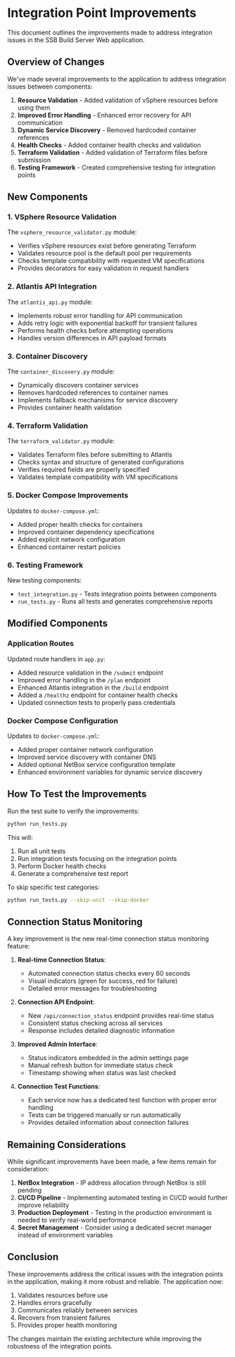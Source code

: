 
# Integration Point Improvements

This document outlines the improvements made to address integration issues in the SSB Build Server Web application.

## Overview of Changes

We've made several improvements to the application to address integration issues between components:

1. **Resource Validation** - Added validation of vSphere resources before using them
2. **Improved Error Handling** - Enhanced error recovery for API communication
3. **Dynamic Service Discovery** - Removed hardcoded container references
4. **Health Checks** - Added container health checks and validation
5. **Terraform Validation** - Added validation of Terraform files before submission
6. **Testing Framework** - Created comprehensive testing for integration points

## New Components

### 1. VSphere Resource Validation

The `vsphere_resource_validator.py` module:
- Verifies vSphere resources exist before generating Terraform
- Validates resource pool is the default pool per requirements
- Checks template compatibility with requested VM specifications
- Provides decorators for easy validation in request handlers

### 2. Atlantis API Integration

The `atlantis_api.py` module:
- Implements robust error handling for API communication
- Adds retry logic with exponential backoff for transient failures
- Performs health checks before attempting operations
- Handles version differences in API payload formats

### 3. Container Discovery

The `container_discovery.py` module:
- Dynamically discovers container services
- Removes hardcoded references to container names
- Implements fallback mechanisms for service discovery
- Provides container health validation

### 4. Terraform Validation

The `terraform_validator.py` module:
- Validates Terraform files before submitting to Atlantis
- Checks syntax and structure of generated configurations
- Verifies required fields are properly specified
- Validates template compatibility with VM specifications

### 5. Docker Compose Improvements

Updates to `docker-compose.yml`:
- Added proper health checks for containers
- Improved container dependency specifications
- Added explicit network configuration
- Enhanced container restart policies

### 6. Testing Framework

New testing components:
- `test_integration.py` - Tests integration points between components
- `run_tests.py` - Runs all tests and generates comprehensive reports

## Modified Components

### Application Routes

Updated route handlers in `app.py`:
- Added resource validation in the `/submit` endpoint
- Improved error handling in the `/plan` endpoint
- Enhanced Atlantis integration in the `/build` endpoint
- Added a `/healthz` endpoint for container health checks
- Updated connection tests to properly pass credentials

### Docker Compose Configuration

Updates to `docker-compose.yml`:
- Added proper container network configuration
- Improved service discovery with container DNS
- Added optional NetBox service configuration template
- Enhanced environment variables for dynamic service discovery

## How To Test the Improvements

Run the test suite to verify the improvements:

```bash
python run_tests.py
```

This will:
1. Run all unit tests
2. Run integration tests focusing on the integration points
3. Perform Docker health checks
4. Generate a comprehensive test report

To skip specific test categories:
```bash
python run_tests.py --skip-unit --skip-docker
```

## Connection Status Monitoring

A key improvement is the new real-time connection status monitoring feature:

1. **Real-time Connection Status**:
   - Automated connection status checks every 60 seconds
   - Visual indicators (green for success, red for failure)
   - Detailed error messages for troubleshooting

2. **Connection API Endpoint**:
   - New `/api/connection_status` endpoint provides real-time status
   - Consistent status checking across all services
   - Response includes detailed diagnostic information

3. **Improved Admin Interface**:
   - Status indicators embedded in the admin settings page
   - Manual refresh button for immediate status check
   - Timestamp showing when status was last checked

4. **Connection Test Functions**:
   - Each service now has a dedicated test function with proper error handling
   - Tests can be triggered manually or run automatically
   - Provides detailed information about connection failures

## Remaining Considerations

While significant improvements have been made, a few items remain for consideration:

1. **NetBox Integration** - IP address allocation through NetBox is still pending
2. **CI/CD Pipeline** - Implementing automated testing in CI/CD would further improve reliability
3. **Production Deployment** - Testing in the production environment is needed to verify real-world performance
4. **Secret Management** - Consider using a dedicated secret manager instead of environment variables

## Conclusion

These improvements address the critical issues with the integration points in the application, making it more robust and reliable. The application now:

1. Validates resources before use
2. Handles errors gracefully
3. Communicates reliably between services
4. Recovers from transient failures
5. Provides proper health monitoring

The changes maintain the existing architecture while improving the robustness of the integration points.
